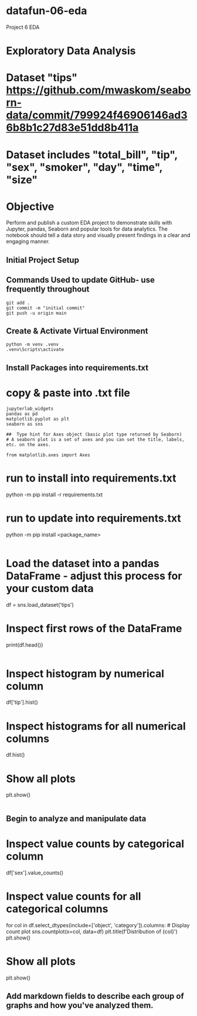 # datafun-06-eda
Project 6 EDA
# Exploratory Data Analysis
# Dataset "tips" https://github.com/mwaskom/seaborn-data/commit/799924f46906146ad36b8b1c27d83e51dd8b411a
# Dataset includes "total_bill", "tip", "sex", "smoker", "day", "time", "size"

# Objective
Perform and publish a custom EDA project to demonstrate skills with Jupyter, pandas, Seaborn and popular tools for data analytics. The notebook should tell a data story and visually present findings in a clear and engaging manner.

## Initial Project Setup
## Commands Used to update GitHub- use frequently throughout

```
git add .
git commit -m "initial commit"
git push -u origin main
```
## Create & Activate Virtual Environment

```
python -m venv .venv
.venv\Scripts\activate
```
## Install Packages into requirements.txt
# copy & paste into .txt file
```
jupyterlab_widgets
pandas as pd
matplotlib.pyplot as plt
seaborn as sns

##  Type hint for Axes object (basic plot type returned by Seaborn)
# A seaborn plot is a set of axes and you can set the title, labels, etc. on the axes.

from matplotlib.axes import Axes
```
# run to install into requirements.txt
python -m pip install -r requirements.txt

# run to update into requirements.txt
python -m pip install <package_name>
```
```
# Load the dataset into a pandas DataFrame - adjust this process for your custom data
df = sns.load_dataset('tips')

# Inspect first rows of the DataFrame
print(df.head())
```
```
# Inspect histogram by numerical column
df['tip'].hist()

# Inspect histograms for all numerical columns
df.hist()

# Show all plots
plt.show()
```
```
## Begin to analyze and manipulate data

# Inspect value counts by categorical column
df['sex'].value_counts()

# Inspect value counts for all categorical columns
for col in df.select_dtypes(include=['object', 'category']).columns:
    # Display count plot
    sns.countplot(x=col, data=df)
    plt.title(f'Distribution of {col}')
    plt.show()

# Show all plots
plt.show()

## Add markdown fields to describe each group of graphs and how you've analyzed them.






